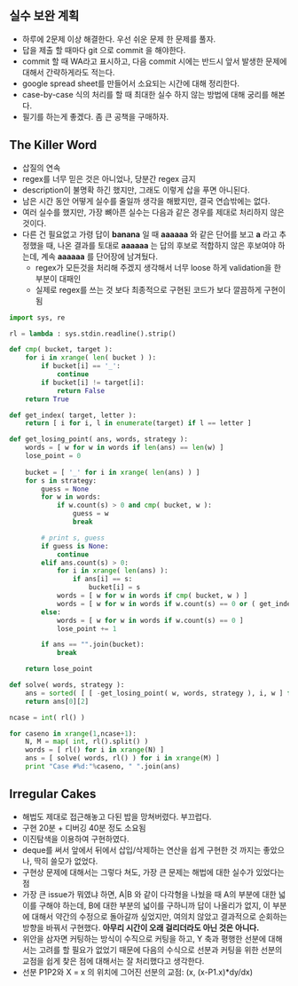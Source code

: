 실수 보완 계획
--------------

* 하루에 2문제 이상 해결한다. 우선 쉬운 문제 한 문제를 풀자.
* 답을 제출 할 때마다 git 으로 commit 을 해야한다.
 * commit 할 때 WA라고 표시하고, 다음 commit 시에는 반드시 앞서 발생한 문제에 대해서 간략하게라도 적는다.
* google spread sheet를 만들어서 소요되는 시간에 대해 정리한다.
* case-by-case 식의 처리를 할 때 최대한 실수 하지 않는 방법에 대해 궁리를 해본다.
 * 필기를 하는게 좋겠다. 좀 큰 공책을 구매하자.
 
The Killer Word
---------------

* 삽질의 연속
* regex를 너무 믿은 것은 아니었나, 당분간 regex 금지
* description이 불명확 하긴 했지만, 그래도 이렇게 삽을 푸면 아니된다.
 * 남은 시간 동안 어떻게 실수를 줄일까 생각을 해봤지만, 결국 연습밖에는 없다.
* 여러 실수를 했지만, 가장 뼈아픈 실수는 다음과 같은 경우를 제대로 처리하지 않은 것이다.
 * 다른 건 필요없고 가령 답이 **banana** 일 때 **aaaaaa** 와 같은 단어를 보고 **a** 라고 추정했을 때, 나온 결과를 토대로 **aaaaaa** 는 답의 후보로 적합하지 않은 후보여야 하는데, 계속 **aaaaaa** 를 단어장에 남겨뒀다. 
   * regex가 모든것을 처리해 주겠지 생각해서 너무 loose 하게 validation을 한 부분이 대패인
   * 실제로 regex를 쓰는 것 보다 최종적으로 구현된 코드가 보다 깔끔하게 구현이 됨


```python
import sys, re

rl = lambda : sys.stdin.readline().strip()

def cmp( bucket, target ):
    for i in xrange( len( bucket ) ):
        if bucket[i] == '_':
            continue
        if bucket[i] != target[i]:
            return False
    return True

def get_index( target, letter ):
    return [ i for i, l in enumerate(target) if l == letter ] 

def get_losing_point( ans, words, strategy ):
    words = [ w for w in words if len(ans) == len(w) ]
    lose_point = 0
 
    bucket = [ '_' for i in xrange( len(ans) ) ]
    for s in strategy:
        guess = None
        for w in words:
            if w.count(s) > 0 and cmp( bucket, w ):
                guess = w
                break

        # print s, guess
        if guess is None:
            continue
        elif ans.count(s) > 0:
            for i in xrange( len(ans) ):
                if ans[i] == s:
                    bucket[i] = s
            words = [ w for w in words if cmp( bucket, w ) ]
            words = [ w for w in words if w.count(s) == 0 or ( get_index( w, s ) == get_index( ans, s )  ) ]
        else:
            words = [ w for w in words if w.count(s) == 0 ]
            lose_point += 1

        if ans == "".join(bucket):
            break

    return lose_point

def solve( words, strategy ):
    ans = sorted( [ [ -get_losing_point( w, words, strategy ), i, w ] for i, w in enumerate(words) ] )
    return ans[0][2]

ncase = int( rl() )

for caseno in xrange(1,ncase+1):
    N, M = map( int, rl().split() )
    words = [ rl() for i in xrange(N) ]
    ans = [ solve( words, rl() ) for i in xrange(M) ]
    print "Case #%d:"%caseno, " ".join(ans)
```

Irregular Cakes
---------------

* 해법도 제대로 접근해놓고 다된 밥을 망쳐버렸다. 부끄럽다.
* 구현 20분 + 디버깅 40분 정도 소요됨
* 이진탐색을 이용하여 구현하였다.
* deque를 써서 앞에서 뒤에서 삽입/삭제하는 연산을 쉽게 구현한 것 까지는 좋았으나, 딱히 쓸모가 없었다.
* 구현상 문제에 대해서는 그렇다 쳐도, 가장 큰 문제는 해법에 대한 실수가 있었다는 점
 * 가장 큰 issue가 뭐였냐 하면, A|B 와 같이 다각형을 나눴을 때 A의 부분에 대한 넓이를 구해야 하는데, B에 대한 부분의 넓이를 구하니까 답이 나올리가 없지, 이 부분에 대해서 약간의 수정으로 돌아갈까 싶었지만, 여의치 않았고 결과적으로 순회하는 방향을 바꿔서 구현했다. **아무리 시간이 오래 걸리더라도 아닌 것은 아니다.**
 * 위안을 삼자면 커팅하는 방식이 수직으로 커팅을 하고, Y 축과 평행한 선분에 대해서는 고려를 할 필요가 없었기 때문에 다음의 수식으로 선분과 커팅을 위한 선분의 교점을 쉽게 찾은 점에 대해서는 잘 처리했다고 생각한다.
  * 선분 P1P2와 X = x 의 위치에 그어진 선분의 교점: (x, (x-P1.x)*dy/dx)

